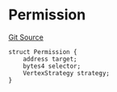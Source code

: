 # Permission

[Git Source](https://github.com/llama-community/vertex-v1/blob/7b69542e87e2655dea74dab5779f3939de9641f7/src/utils/Structs.sol)



```solidity
struct Permission {
    address target;
    bytes4 selector;
    VertexStrategy strategy;
}
```

